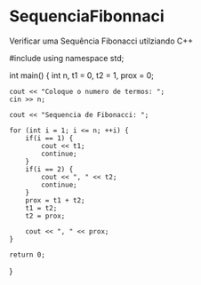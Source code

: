 # SequenciaFibonnaci
Verificar uma Sequência Fibonacci utilziando C++

#include <iostream>
using namespace std;

int main() {
    int n, t1 = 0, t2 = 1, prox = 0;

    cout << "Coloque o numero de termos: ";
    cin >> n;

    cout << "Sequencia de Fibonacci: ";

    for (int i = 1; i <= n; ++i) {
        if(i == 1) {
            cout << t1;
            continue;
        }
        if(i == 2) {
            cout << ", " << t2;
            continue;
        }
        prox = t1 + t2;
        t1 = t2;
        t2 = prox;
        
        cout << ", " << prox;
    }

    return 0;
}
